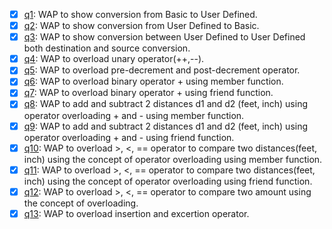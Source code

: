 - [x] [q1](q1.cpp): WAP to show conversion from Basic to User Defined.
- [x] [q2](q2.cpp): WAP to show conversion from User Defined to Basic.
- [x] [q3](q3.cpp): WAP to show conversion between User Defined to User Defined both destination and source conversion.
- [x] [q4](q4.cpp): WAP to overload unary operator(++,--).
- [x] [q5](q5.cpp): WAP to overload pre-decrement and post-decrement operator.
- [x] [q6](q6.cpp): WAP to overload binary operator + using member function.
- [x] [q7](q7.cpp): WAP to overload binary operator + using friend function.
- [x] [q8](q8.cpp): WAP to add and subtract 2 distances d1 and d2 (feet, inch) using operator overloading + and - using member function.
- [x] [q9](q9.cpp): WAP to add and subtract 2 distances d1 and d2 (feet, inch) using operator overloading + and - using friend function.
- [x] [q10](q10.cpp): WAP to overload >, <, == operator to compare two distances(feet, inch) using the concept of operator overloading using member function.
- [x] [q11](q11.cpp): WAP to overload >, <, == operator to compare two distances(feet, inch) using the concept of operator overloading using friend function.
- [x] [q12](q12.cpp): WAP to overload >, <, == operator to compare two amount using the concept of overloading.
- [x] [q13](q13.cpp): WAP to overload insertion and excertion operator.
